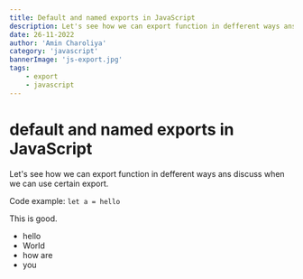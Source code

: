 ```yaml
---
title: Default and named exports in JavaScript
description: Let's see how we can export function in defferent ways ans discuss when we can use certain export
date: 26-11-2022
author: 'Amin Charoliya'
category: 'javascript'
bannerImage: 'js-export.jpg'
tags:
    - export
    - javascript
---
```


# default and named exports in JavaScript

Let's see how we can export function in defferent ways ans discuss when we can use certain export.

Code example:
`let a = hello`

This is good.

-   hello
-   World
-   how are
-   you
